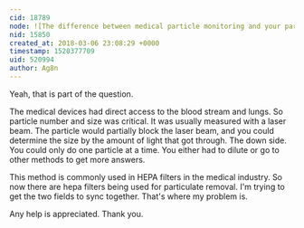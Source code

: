 ```yaml
---
cid: 18789
node: ![The difference between medical particle monitoring and your particle monitoring?](../notes/Ag8n/03-01-2018/the-difference-between-medical-particle-monitoring-and-your-particle-monitoring)
nid: 15850
created_at: 2018-03-06 23:08:29 +0000
timestamp: 1520377709
uid: 520994
author: Ag8n
---
```


Yeah, that is part of the question.  

The medical devices had direct access to the blood stream and lungs.  So particle number and size was critical.  It was usually measured with a laser beam.  The particle would partially block the laser beam, and you could determine the size by the amount of light that got through.  The down side.  You could only do one particle at a time.  You either had to dilute or go to other methods to get more answers.

This method is commonly used in HEPA filters in the medical industry.  So now there are hepa filters being used for particulate removal.  I'm trying to get the two fields to sync together.  That's where my problem is.

Any help is appreciated.  Thank you.